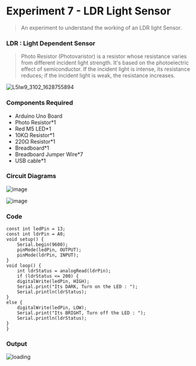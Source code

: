 # Experiment 7 - LDR Light Sensor

> An experiment to understand the working of an LDR light Sensor.

### LDR : Light Dependent Sensor

> Photo Resistor (Photovaristor) is a resistor whose resistance varies from different incident light strength. It's based on the photoelectric effect of semiconductor. If the incident light is intense, its resistance reduces; if the incident light is weak, the resistance increases.

![L5Iw9_3102_1628755894](https://user-images.githubusercontent.com/91405741/138436746-d1cfb008-0d90-4754-b4c4-fe133329c8b5.png)

### Components Required

* Arduino Uno Board
* Photo Resistor*1
* Red M5 LED*1
* 10KΩ Resistor*1
* 220Ω Resistor*1
* Breadboard*1
* Breadboard Jumper Wire*7
* USB cable*1

### Circuit Diagrams

![image](https://user-images.githubusercontent.com/51323070/146687216-bcb36fc2-20cb-44bd-9093-83e169b6512c.png)

![image](https://user-images.githubusercontent.com/51323070/146687218-0b4dcc4a-875e-4795-a968-9f3d55aa1b99.png)

### Code

```
const int ledPin = 13;
const int ldrPin = A0;
void setup() {
    Serial.begin(9600);
    pinMode(ledPin, OUTPUT);
    pinMode(ldrPin, INPUT);
}
void loop() {
    int ldrStatus = analogRead(ldrPin);
    if (ldrStatus <= 200) {
    digitalWrite(ledPin, HIGH);
    Serial.print("Its DARK, Turn on the LED : ");
    Serial.println(ldrStatus);
} 
else {
    digitalWrite(ledPin, LOW);
    Serial.print("Its BRIGHT, Turn off the LED : ");
    Serial.println(ldrStatus);
}
}
```

### Output

![loading](https://user-images.githubusercontent.com/51323070/146673156-df307713-2ec1-46dd-9e6f-5bd0c7afc81f.gif)
